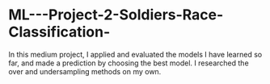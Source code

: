 # ML---Project-2-Soldiers-Race-Classification-

In this medium project, I applied and evaluated the models I have learned so far, and made a prediction by choosing the best model. I researched the over and undersampling methods on my own. 
